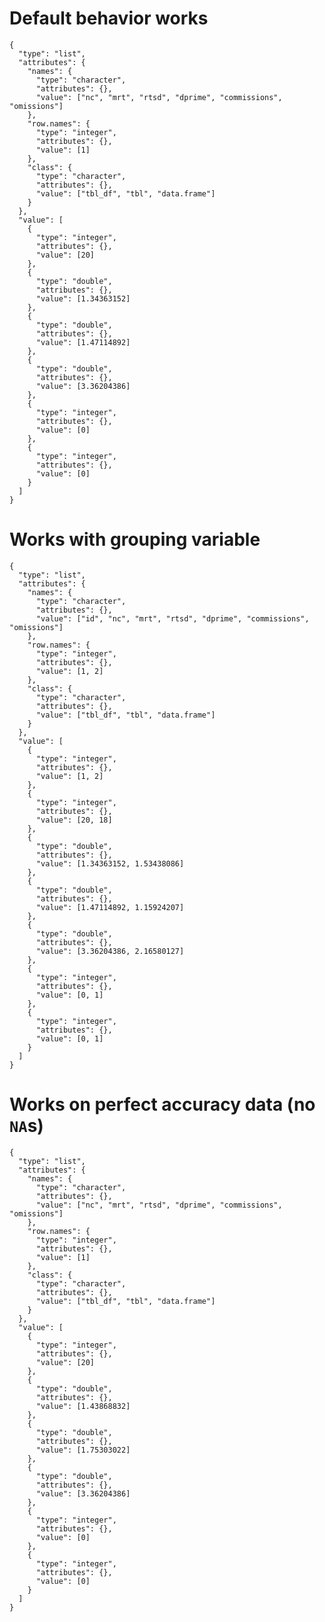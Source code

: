 # Default behavior works

    {
      "type": "list",
      "attributes": {
        "names": {
          "type": "character",
          "attributes": {},
          "value": ["nc", "mrt", "rtsd", "dprime", "commissions", "omissions"]
        },
        "row.names": {
          "type": "integer",
          "attributes": {},
          "value": [1]
        },
        "class": {
          "type": "character",
          "attributes": {},
          "value": ["tbl_df", "tbl", "data.frame"]
        }
      },
      "value": [
        {
          "type": "integer",
          "attributes": {},
          "value": [20]
        },
        {
          "type": "double",
          "attributes": {},
          "value": [1.34363152]
        },
        {
          "type": "double",
          "attributes": {},
          "value": [1.47114892]
        },
        {
          "type": "double",
          "attributes": {},
          "value": [3.36204386]
        },
        {
          "type": "integer",
          "attributes": {},
          "value": [0]
        },
        {
          "type": "integer",
          "attributes": {},
          "value": [0]
        }
      ]
    }

# Works with grouping variable

    {
      "type": "list",
      "attributes": {
        "names": {
          "type": "character",
          "attributes": {},
          "value": ["id", "nc", "mrt", "rtsd", "dprime", "commissions", "omissions"]
        },
        "row.names": {
          "type": "integer",
          "attributes": {},
          "value": [1, 2]
        },
        "class": {
          "type": "character",
          "attributes": {},
          "value": ["tbl_df", "tbl", "data.frame"]
        }
      },
      "value": [
        {
          "type": "integer",
          "attributes": {},
          "value": [1, 2]
        },
        {
          "type": "integer",
          "attributes": {},
          "value": [20, 18]
        },
        {
          "type": "double",
          "attributes": {},
          "value": [1.34363152, 1.53438086]
        },
        {
          "type": "double",
          "attributes": {},
          "value": [1.47114892, 1.15924207]
        },
        {
          "type": "double",
          "attributes": {},
          "value": [3.36204386, 2.16580127]
        },
        {
          "type": "integer",
          "attributes": {},
          "value": [0, 1]
        },
        {
          "type": "integer",
          "attributes": {},
          "value": [0, 1]
        }
      ]
    }

# Works on perfect accuracy data (no `NA`s)

    {
      "type": "list",
      "attributes": {
        "names": {
          "type": "character",
          "attributes": {},
          "value": ["nc", "mrt", "rtsd", "dprime", "commissions", "omissions"]
        },
        "row.names": {
          "type": "integer",
          "attributes": {},
          "value": [1]
        },
        "class": {
          "type": "character",
          "attributes": {},
          "value": ["tbl_df", "tbl", "data.frame"]
        }
      },
      "value": [
        {
          "type": "integer",
          "attributes": {},
          "value": [20]
        },
        {
          "type": "double",
          "attributes": {},
          "value": [1.43868832]
        },
        {
          "type": "double",
          "attributes": {},
          "value": [1.75303022]
        },
        {
          "type": "double",
          "attributes": {},
          "value": [3.36204386]
        },
        {
          "type": "integer",
          "attributes": {},
          "value": [0]
        },
        {
          "type": "integer",
          "attributes": {},
          "value": [0]
        }
      ]
    }

